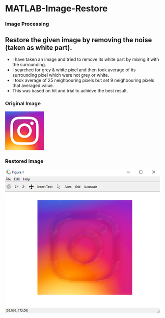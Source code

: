 # MATLAB-Image-Restore

### Image Processing

Restore the given image by removing the noise (taken as white part).
--------
* I have taken an image and tried to remove its white part by mixing it with the surrounding.
* I searched for grey & white pixel and then took average of its surrounding pixel which were not grey or white.
* I took average of 25 neighbouring pixels but set 9 neighbouring pixels that averaged value.
* This was based on hit and trial to achieve the best result.

### Original Image 
<img src="pic.png" width="25%">

### Restored Image
<img src="restore.PNG">
